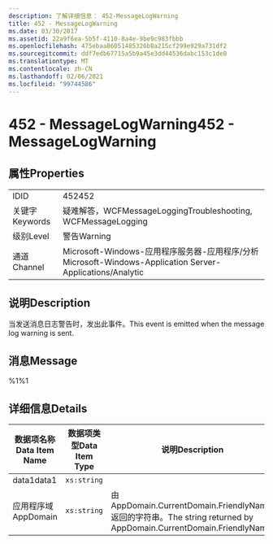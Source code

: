 ```yaml
---
description: 了解详细信息： 452-MessageLogWarning
title: 452 - MessageLogWarning
ms.date: 03/30/2017
ms.assetid: 22a9f6ea-5b5f-4110-8a4e-9be9c983fbbb
ms.openlocfilehash: 475ebaa86051485326b8a215cf299e929a731df2
ms.sourcegitcommit: ddf7edb67715a5b9a45e3dd44536dabc153c1de0
ms.translationtype: MT
ms.contentlocale: zh-CN
ms.lasthandoff: 02/06/2021
ms.locfileid: "99744586"
---
```

# <a name="452---messagelogwarning"></a><span data-ttu-id="83a3f-103">452 - MessageLogWarning</span><span class="sxs-lookup"><span data-stu-id="83a3f-103">452 - MessageLogWarning</span></span>

## <a name="properties"></a><span data-ttu-id="83a3f-104">属性</span><span class="sxs-lookup"><span data-stu-id="83a3f-104">Properties</span></span>  
  
|||  
|-|-|  
|<span data-ttu-id="83a3f-105">ID</span><span class="sxs-lookup"><span data-stu-id="83a3f-105">ID</span></span>|<span data-ttu-id="83a3f-106">452</span><span class="sxs-lookup"><span data-stu-id="83a3f-106">452</span></span>|  
|<span data-ttu-id="83a3f-107">关键字</span><span class="sxs-lookup"><span data-stu-id="83a3f-107">Keywords</span></span>|<span data-ttu-id="83a3f-108">疑难解答，WCFMessageLogging</span><span class="sxs-lookup"><span data-stu-id="83a3f-108">Troubleshooting, WCFMessageLogging</span></span>|  
|<span data-ttu-id="83a3f-109">级别</span><span class="sxs-lookup"><span data-stu-id="83a3f-109">Level</span></span>|<span data-ttu-id="83a3f-110">警告</span><span class="sxs-lookup"><span data-stu-id="83a3f-110">Warning</span></span>|  
|<span data-ttu-id="83a3f-111">通道</span><span class="sxs-lookup"><span data-stu-id="83a3f-111">Channel</span></span>|<span data-ttu-id="83a3f-112">Microsoft-Windows-应用程序服务器-应用程序/分析</span><span class="sxs-lookup"><span data-stu-id="83a3f-112">Microsoft-Windows-Application Server-Applications/Analytic</span></span>|  
  
## <a name="description"></a><span data-ttu-id="83a3f-113">说明</span><span class="sxs-lookup"><span data-stu-id="83a3f-113">Description</span></span>  

 <span data-ttu-id="83a3f-114">当发送消息日志警告时，发出此事件。</span><span class="sxs-lookup"><span data-stu-id="83a3f-114">This event is emitted when the message log warning is sent.</span></span>  
  
## <a name="message"></a><span data-ttu-id="83a3f-115">消息</span><span class="sxs-lookup"><span data-stu-id="83a3f-115">Message</span></span>  

 <span data-ttu-id="83a3f-116">%1</span><span class="sxs-lookup"><span data-stu-id="83a3f-116">%1</span></span>  
  
## <a name="details"></a><span data-ttu-id="83a3f-117">详细信息</span><span class="sxs-lookup"><span data-stu-id="83a3f-117">Details</span></span>  
  
|<span data-ttu-id="83a3f-118">数据项名称</span><span class="sxs-lookup"><span data-stu-id="83a3f-118">Data Item Name</span></span>|<span data-ttu-id="83a3f-119">数据项类型</span><span class="sxs-lookup"><span data-stu-id="83a3f-119">Data Item Type</span></span>|<span data-ttu-id="83a3f-120">说明</span><span class="sxs-lookup"><span data-stu-id="83a3f-120">Description</span></span>|  
|--------------------|--------------------|-----------------|  
|<span data-ttu-id="83a3f-121">data1</span><span class="sxs-lookup"><span data-stu-id="83a3f-121">data1</span></span>|`xs:string`||  
|<span data-ttu-id="83a3f-122">应用程序域</span><span class="sxs-lookup"><span data-stu-id="83a3f-122">AppDomain</span></span>|`xs:string`|<span data-ttu-id="83a3f-123">由 AppDomain.CurrentDomain.FriendlyName 返回的字符串。</span><span class="sxs-lookup"><span data-stu-id="83a3f-123">The string returned by AppDomain.CurrentDomain.FriendlyName.</span></span>|

